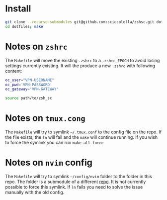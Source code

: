 # Install
```bash
git clone --recurse-submodules git@github.com:sciccolella/zshsc.git dotfiles
cd dotfiles; make
```

# Notes on `zshrc`
The `Makefile` will move the existing `.zshrc` to a `.zshrc_EPOCH` to avoid losing settings currently existing.
It will the produce a new `.zshrc` with following content:

```zsh
oc_user="VPN-USERNAME"
oc_pwd='VPN-PASSWORD'
oc_gateway="VPN-GATEWAY"

source path/to/zsh_sc
```

# Notes on `tmux.cong`
The `Makefile` will try to symlink `~/.tmux.conf` to the config file on the repo. 
If the file exists, the `ln` will fail and the `make` will continue running.
If you wish to force the symlink you can run `make all-force`

# Notes on `nvim` config
The `Makefile` will try to symlink `~/config/nvim` folder to the folder in this repo.
The folder is a submodule of a different [repo](https://github.com/sciccolella/nvim-config).
It is not currently possible to force this symlink. If `ln` fails you need to solve the issue manually with the old config.
